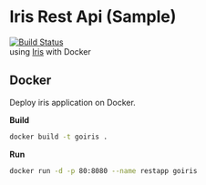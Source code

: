# Iris Rest Api (Sample)
[![Build Status](https://travis-ci.org/giansalex/iris-rest.svg?branch=master)](https://travis-ci.org/giansalex/iris-rest)     
using [Iris](https://github.com/kataras/iris) with Docker

## Docker

Deploy iris application on Docker.

**Build**

```bash
docker build -t goiris .
```

**Run**
```bash
docker run -d -p 80:8080 --name restapp goiris
```